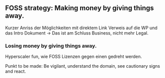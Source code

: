## FOSS strategy: Making money by giving things away.

Kurzer Anriss der Möglichkeiten mit direktem Link Verweis auf die WP und das Intro Dokument -> Das ist am Schluss Business, nicht mehr Legal.

### Losing money by giving things away.

Hyperscaler fun, wie FOSS Lizenzen gegen einen gedreht werden. 

Punkt to be made: Be vigilant, understand the domain, see cautionary signs and react.
